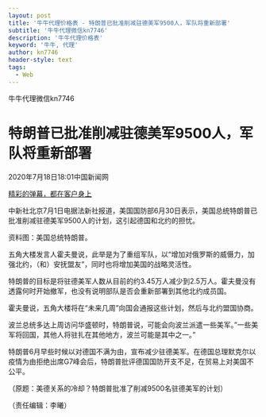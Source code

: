 ```yaml
---
layout: post
title: '牛牛代理价格表 - 特朗普已批准削减驻德美军9500人，军队将重新部署'
subtitle: '牛牛代理微信kn7746'
description: '牛牛代理价格表'
keyword: '牛牛, 代理'
author: kn7746
header-style: text
tags:
  - Web
---
```

牛牛代理微信kn7746

# 特朗普已批准削减驻德美军9500人，军队将重新部署

2020年7月18日18:01中国新闻网

[精彩的弹幕，都在客户身上]()

中新社北京7月1日电据法新社报道，美国国防部6月30日表示，美国总统特朗普已批准削减驻德美军9500人的计划，这引起德国和北约的担忧。

[](http://cms-bucket.ws.126.net/2020/0701/65d8b504j00qcsfmn000yc000jg00coc.jpg)

资料图：美国总统特朗普。

五角大楼发言人霍夫曼说，此举是为了重组军队，以“增加对俄罗斯的威慑力，加强北约，（和）安抚盟友”，同时也将增加美国的战略灵活性。

特朗普的目标是将驻德美军人数从目前的约3.45万人减少到2.5万人。霍夫曼没有透露何时开始撤军，也没有说明部队是否会重新部署到其他北约成员国。

霍夫曼说，五角大楼将在“未来几周”向国会通报这些计划，然后与北约盟国协商。

波兰总统多达上周访问华盛顿时，特朗普说，可能会向波兰派遣一些美军。”一些美军将回国，其他人将驻扎在其他地方，波兰可能是其中之一。”

特朗普6月早些时候以对德国不满为由，宣布减少驻德美军。在德国总理默克尔以疫情为由拒绝出席G7峰会后，特朗普批评德国国防开支不足，在贸易上对美国不公平。

（原题：美德关系的冷却？特朗普批准了削减9500名驻德美军的计划）

（责任编辑：李曦）

